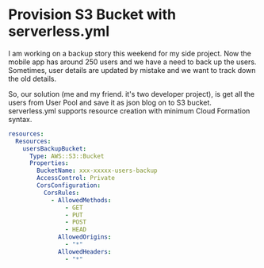 # Provision S3 Bucket with serverless.yml

I am working on a backup story this weekend for my side project. Now the mobile app has around 250 users and we have a need to back up the users. Sometimes, user details are updated by mistake and we want to track down the old details. 

So, our solution \(me and my friend. it's two developer project\), is get all the users from User Pool and save it as json blog on to S3 bucket. serverless.yml supports resource creation with minimum Cloud Formation syntax.

```yaml
resources:
  Resources:
    usersBackupBucket:
      Type: AWS::S3::Bucket
      Properties:
        BucketName: xxx-xxxxx-users-backup
        AccessControl: Private
        CorsConfiguration:
          CorsRules:
            - AllowedMethods:
                - GET
                - PUT
                - POST
                - HEAD
              AllowedOrigins:
                - "*"
              AllowedHeaders:
                - "*"
```

